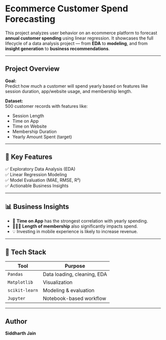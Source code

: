 #  Ecommerce Customer Spend Forecasting

This project analyzes user behavior on an ecommerce platform to forecast **annual customer spending** using linear regression. It showcases the full lifecycle of a data analysis project — from **EDA** to **modeling**, and from **insight generation** to **business recommendations**.

---

##  Project Overview

**Goal:**  
Predict how much a customer will spend yearly based on features like session duration, app/website usage, and membership length.

**Dataset:**  
500 customer records with features like:
- Session Length
- Time on App
- Time on Website
- Membership Duration
- Yearly Amount Spent (target)

---

## 📌 Key Features

✅ Exploratory Data Analysis (EDA)  
✅ Linear Regression Modeling  
✅ Model Evaluation (MAE, RMSE, R²)  
✅ Actionable Business Insights  

---

## 📊 Business Insights

- 📱 **Time on App** has the strongest correlation with yearly spending.
- 🧑‍🤝‍🧑 **Length of membership** also significantly impacts spend.
- 💡 Investing in mobile experience is likely to increase revenue.

---

## 🧪 Tech Stack

| Tool          | Purpose                             |
|---------------|-------------------------------------|
| `Pandas`      | Data loading, cleaning, EDA         |
| `Matplotlib`  | Visualization                       |
| `scikit-learn`| Modeling & evaluation                |
| `Jupyter`     | Notebook-based workflow             |

---

## Author

**Siddharth Jain**
